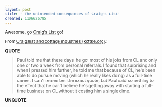```yaml
---
layout: post
title: " The unintended consequences of Craig's List"
created: 1106626785
---
```

<p>Awesome, go <a href="http://www.craigslist.org/">Craig's List</a> go!</p><p>From <a href="http://www.kottke.org/05/01/craigslist-and-cottage-industries">Craigslist and cottage industries (kottke.org)</a>.:</p>
<p><b>QUOTE</b></p><blockquote><p>Paul told me that these days, he got most of his jobs from CL and only one or two a week from personal referrals. I found that surprising and when I pressed him further, he told me that because of CL, he's been able to do pursue moving (which he really likes doing) as a full-time career. I can't remember the exact quote, but Paul said something to the effect that he can't believe he's getting away with starting a full-time business on CL without it costing him a single dime.</p></blockquote><p><b>UNQUOTE</b></p>



